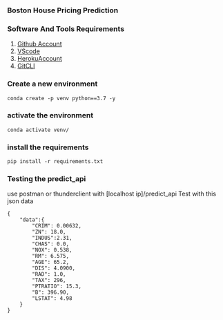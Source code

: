 ### Boston House Pricing Prediction

### Software And Tools Requirements

1. [Github Account](https://github.com)
2. [VScode]()
3. [HerokuAccount](https://heroku.com)
4. [GitCLI]()


### Create a new environment

```
conda create -p venv python==3.7 -y
```   
### activate the environment
``` 
conda activate venv/
```
### install the requirements
```
pip install -r requirements.txt
```
### Testing the predict_api
use postman or thunderclient with [localhost ip]/predict_api
Test with this json data
```
{
    "data":{
        "CRIM": 0.00632,
        "ZN": 18.0,
        "INDUS":2.31,
        "CHAS": 0.0,
        "NOX": 0.538,
        "RM": 6.575,
        "AGE": 65.2,
        "DIS": 4.0900,
        "RAD": 1.0,
        "TAX": 296,
        "PTRATIO": 15.3,
        "B": 396.90,
        "LSTAT": 4.98
    }
}
```